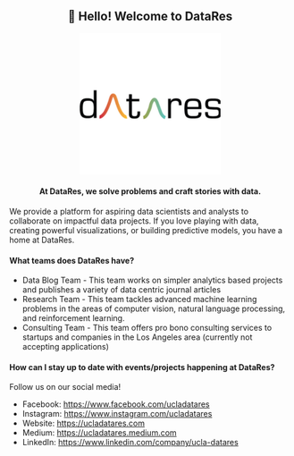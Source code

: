 <h2 align="center">👋 Hello! Welcome to DataRes</h2>

<div align="center">
    <img src="logo.png" width="50%"></img>
</div>

<h4 align="center">At DataRes, we solve problems and craft stories with data.</h4>
<p align="left">We provide a platform for aspiring data scientists and analysts to collaborate on impactful data projects. If you love playing with data, creating powerful visualizations, or building predictive models, you have a home at DataRes.</p>


<h4>What teams does DataRes have?</h4>
<ul>
    <li>Data Blog Team - This team works on simpler analytics based projects and publishes a variety of data centric journal articles</li>
    <li>Research Team - This team tackles advanced machine learning problems in the areas of computer vision, natural language processing, and reinforcement learning.</li>
    <li>Consulting Team - This team offers pro bono consulting services to startups and companies in the Los Angeles area (currently not accepting applications)</li>
</ul>

<h4>How can I stay up to date with events/projects happening at DataRes?</h4>
Follow us on our social media!

<ul>
<li>Facebook: <a href="https://www.facebook.com/ucladatares">https://www.facebook.com/ucladatares</a></li>
<li>Instagram: <a href="https://www.instagram.com/ucladatares/">https://www.instagram.com/ucladatares</a></li>
<li>Website: <a href="https://ucladatares.com">https://ucladatares.com</a></li>
<li>Medium: <a href="https://ucladatares.medium.com/">https://ucladatares.medium.com</a></li>
<li>LinkedIn: <a href="https://www.linkedin.com/company/ucla-datares/">https://www.linkedin.com/company/ucla-datares</a></li>
</ul>
